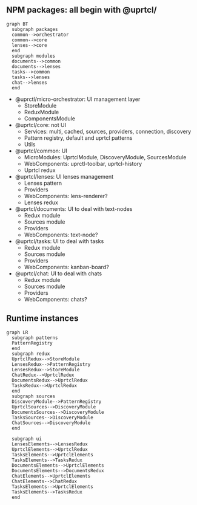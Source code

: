 ## NPM packages: all begin with **@uprtcl/**

```mermaid
graph BT
  subgraph packages
  common-->orchestrator
  common-->core
  lenses-->core
  end
  subgraph modules
  documents-->common
  documents-->lenses
  tasks-->common
  tasks-->lenses
  chat-->lenses
  end
```

- @uprctl/micro-orchestrator: UI management layer
  - StoreModule
  - ReduxModule
  - ComponentsModule
- @uprtcl/core: not UI
  - Services: multi, cached, sources, providers, connection, discovery
  - Pattern registry, default and uprtcl patterns
  - Utils
- @uprtcl/common: UI
  - MicroModules: UprtclModule, DiscoveryModule, SourcesModule
  - WebComponents: uprctl-toolbar, uprtcl-history
  - Uprtcl redux
- @uprtcl/lenses: UI lenses management
  - Lenses pattern
  - Providers
  - WebComponents: lens-renderer?
  - Lenses redux
- @uprtcl/documents: UI to deal with text-nodes
  - Redux module
  - Sources module
  - Providers
  - WebComponents: text-node?
- @uprtcl/tasks: UI to deal with tasks
  - Redux module
  - Sources module
  - Providers
  - WebComponents: kanban-board?
- @uprtcl/chat: UI to deal with chats
  - Redux module
  - Sources module
  - Providers
  - WebComponents: chats?

## Runtime instances

```mermaid
graph LR
  subgraph patterns
  PatternRegistry
  end
  subgraph redux
  UprtclRedux-->StoreModule
  LensesRedux-->PatternRegistry
  LensesRedux-->StoreModule
  ChatRedux-->UprtclRedux
  DocumentsRedux-->UprtclRedux
  TasksRedux-->UprtclRedux
  end
  subgraph sources
  DiscoveryModule-->PatternRegistry
  UprtclSources-->DiscoveryModule
  DocumentsSources-->DiscoveryModule
  TasksSources-->DiscoveryModule
  ChatSources-->DiscoveryModule
  end

  subgraph ui
  LensesElements-->LensesRedux
  UprtclElements-->UprtclRedux
  TasksElements-->UprtclElements
  TasksElements-->TasksRedux
  DocumentsElements-->UprtclElements
  DocumentsElements-->DocumentsRedux
  ChatElements-->UprtclElements
  ChatElements-->ChatRedux
  TasksElements-->UprtclElements
  TasksElements-->TasksRedux
  end

```